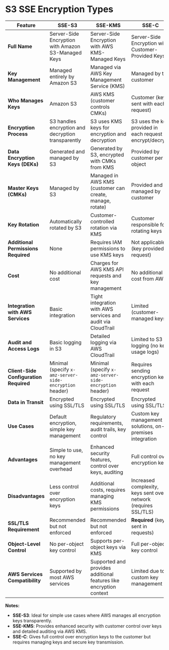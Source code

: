 # S3 SSE Encryption Types

| **Feature**                            | **SSE-S3**                                              | **SSE-KMS**                                                        | **SSE-C**                                                       |
|----------------------------------------|---------------------------------------------------------|--------------------------------------------------------------------|-----------------------------------------------------------------|
| **Full Name**                          | Server-Side Encryption with Amazon S3-Managed Keys      | Server-Side Encryption with AWS KMS-Managed Keys                   | Server-Side Encryption with Customer-Provided Keys              |
| **Key Management**                     | Managed entirely by Amazon S3                           | Managed via AWS Key Management Service (KMS)                       | Managed by the customer                                         |
| **Who Manages Keys**                   | Amazon S3                                               | AWS KMS (customer controls CMKs)                                   | Customer (keys sent with each request)                          |
| **Encryption Process**                 | S3 handles encryption and decryption transparently      | S3 uses KMS keys for encryption and decryption                     | S3 uses the key provided in each request to encrypt/decrypt     |
| **Data Encryption Keys (DEKs)**        | Generated and managed by S3                             | Generated by S3, encrypted with CMKs from KMS                      | Provided by customer per object                                 |
| **Master Keys (CMKs)**                 | Managed by S3                                           | Managed in AWS KMS (customer can create, manage, rotate)           | Provided and managed by customer                                |
| **Key Rotation**                       | Automatically rotated by S3                             | Customer-controlled rotation via KMS                               | Customer responsible for rotating keys                          |
| **Additional Permissions Required**    | None                                                    | Requires IAM permissions to use KMS keys                           | Not applicable (key provided in request)                        |
| **Cost**                               | No additional cost                                      | Charges for AWS KMS API requests and key management                | No additional cost from AWS                                     |
| **Integration with AWS Services**      | Basic integration                                       | Tight integration with AWS services and audit via CloudTrail       | Limited (customer-managed keys)                                 |
| **Audit and Access Logs**              | Basic logging in S3                                     | Detailed logging via AWS CloudTrail                                | Limited to S3 logging (no key usage logs)                       |
| **Client-Side Configuration Required** | Minimal (specify `x-amz-server-side-encryption` header) | Minimal (specify `x-amz-server-side-encryption` header)            | Requires sending encryption key with each request               |
| **Data in Transit**                    | Encrypted using SSL/TLS                                 | Encrypted using SSL/TLS                                            | Encrypted using SSL/TLS                                         |
| **Use Cases**                          | Default encryption, simple key management               | Regulatory requirements, audit trails, key control                 | Custom key management solutions, on-premises integration        |
| **Advantages**                         | Simple to use, no key management overhead               | Enhanced security features, control over keys, auditing            | Full control over encryption keys                               |
| **Disadvantages**                      | Less control over encryption keys                       | Additional costs, requires managing KMS permissions                | Increased complexity, keys sent over network (requires SSL/TLS) |
| **SSL/TLS Requirement**                | Recommended but not enforced                            | Recommended but not enforced                                       | **Required** (keys sent in requests)                            |
| **Object-Level Control**               | No per-object key control                               | Supports per-object keys via KMS                                   | Full per-object key control                                     |
| **AWS Services Compatibility**         | Supported by most AWS services                          | Supported and provides additional features like encryption context | Limited due to custom key management                            |

**Notes:**

- **SSE-S3**: Ideal for simple use cases where AWS manages all encryption keys transparently.
- **SSE-KMS**: Provides enhanced security with customer control over keys and detailed auditing via AWS KMS.
- **SSE-C**: Gives full control over encryption keys to the customer but requires managing keys and secure key transmission.